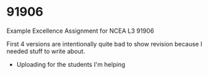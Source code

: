 # 91906
Example Excellence Assignment for NCEA L3 91906

First 4 versions are intentionally quite bad to show revision because I needed stuff to write about.
- Uploading for the students I'm helping
